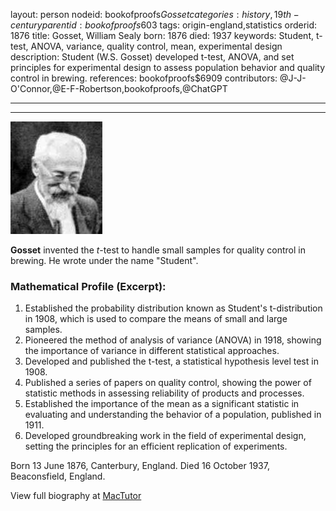 layout: person
nodeid: bookofproofs$Gosset
categories: history,19th-century
parentid: bookofproofs$603
tags: origin-england,statistics
orderid: 1876
title: Gosset, William Sealy
born: 1876
died: 1937
keywords: Student, t-test, ANOVA, variance, quality control, mean, experimental design
description: Student (W.S. Gosset) developed t-test, ANOVA, and set principles for experimental design to assess population behavior and quality control in brewing.
references: bookofproofs$6909
contributors: @J-J-O'Connor,@E-F-Robertson,bookofproofs,@ChatGPT

---



---

![Gosset.jpg](https://github.com/bookofproofs/bookofproofs.github.io/blob/main/_sources/_assets/images/portraits/Gosset.jpg?raw=true)

**Gosset** invented the _t_-test to handle small samples for quality control in brewing. He wrote under the name "Student".

### Mathematical Profile (Excerpt):
1. Established the probability distribution known as Student's t-distribution in 1908, which is used to compare the means of small and large samples. 
2. Pioneered the method of analysis of variance (ANOVA) in 1918, showing the importance of variance in different statistical approaches.
3. Developed and published the t-test, a statistical hypothesis level test in 1908.
4. Published a series of papers on quality control, showing the power of statistic methods in assessing reliability of products and processes.
5. Established the importance of the mean as a significant statistic in evaluating and understanding the behavior of a population, published in 1911.
6. Developed groundbreaking work in the field of experimental design, setting the principles for an efficient replication of experiments.

Born 13 June 1876, Canterbury, England. Died 16 October 1937, Beaconsfield, England.

View full biography at [MacTutor](https://mathshistory.st-andrews.ac.uk/Biographies/Gosset/)
